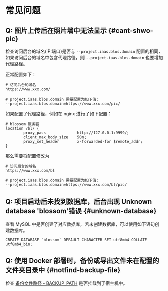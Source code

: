 <script setup lang="ts">
import { onMounted } from 'vue'
import { info } from '../../scripts/stat-api'

onMounted(() => {
  info()
})
</script>

# 常见问题

## Q: 图片上传后在照片墙中无法显示 {#cant-shwo-pic}

检查访问后台的域名(IP:端口)是否与 `--project.iaas.blos.domain` 配置的相同，如果访问后台的域名中包含代理路径，则 `--project.iaas.blos.domain` 也要增加代理路径。

正常配置如下：

```shell
# 访问后台的域名
https://www.xxx.com/

# project.iaas.blos.domain 需要配置为如下值:
--project.iaas.blos.domain=https://www.xxx.com/pic/
```

如果配置了代理路径，例如在 nginx 进行了如下配置：

```shell
# blossom 服务器
location /bl/ {
        proxy_pass              http://127.0.0.1:9999/;
        client_max_body_size    50m;
        proxy_set_header        x-forwarded-for $remote_addr;
}
```

那么需要将配置修改为

```shell
# 访问后台的域名
https://www.xxx.com/bl

# project.iaas.blos.domain 需要配置为如下值:
--project.iaas.blos.domain=https://www.xxx.com/bl/pic/
```

## Q: 项目启动后未找到数据库，后台出现 Unknown database 'blossom'错误 {#unknown-database}

查看 MySQL 中是否创建了对应数据库，若未创建数据库，可以使用如下语句创建数据库。

```
CREATE DATABASE `blossom` DEFAULT CHARACTER SET utf8mb4 COLLATE utf8mb4_bin;

```

## Q: 使用 Docker 部署时，备份或导出文件未在配置的文件夹目录中 {#notfind-backup-file}

检查 [备份文件路径 - BACKUP_PATH](./backend-props#sys-params) 是否挂载到了宿主机中。
